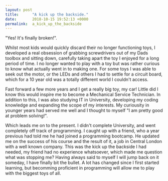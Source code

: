 ```yaml
---
layout: post
title:      "A kick up the backside."
date:       2018-10-15 19:52:13 +0000
permalink:  a_kick_up_the_backside
---
```



"Yes! It's finally broken!". 

Whilst most kids would quickly discard their no longer functioning toys, I developed a real obsession of grabbing screwdrivers out of my Dads toolbox and sitting down, carefully taking apart the toy I enjoyed for a long period of time. I no longer wanted to play with a toy but was rather curious to know what actually went in to making one. For some toys I was able to seek out the motor, or the LEDs and others I had to settle for a circuit board, which for a 10 year old was a totally different world I couldn't access.

Fast forward a few more years and I get a really big toy, my car! Little did I know this would inspire me to become a Mechanical Service Technician. In addition to this, I was also studying IT in University, developing my coding knowledge and expanding the scope of my interests. My curiousity in younger years had served me well and I thought to myself "I am pretty good at problem solving!". 

Which leads me on to the present. I didn't complete University, and went completely off track of programming. I caught up with a friend, who a year previous had told me he had joined a programming bootcamp. He updated me on the success of his course and the result of it, a job in Central London with a well known company.  This was the kick up the backside I had needed, my friend had no experience whatsoever, which made me question what was stopping me? Having always said to myself I will jump back on it someday, I have finally bit the bullet. A lot has changed since I
first started learning, but becomming proficient in programming will allow me to play with the biggest toys of all.

